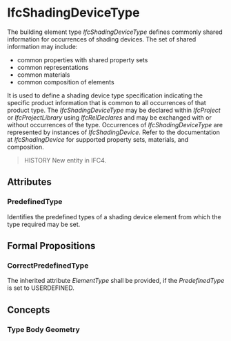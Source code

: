 # IfcShadingDeviceType

The building element type _IfcShadingDeviceType_ defines commonly shared information for occurrences of shading devices. The set of shared information may include:

* common properties with shared property sets
* common representations
* common materials
* common composition of elements

<!-- end of short definition -->

It is used to define a shading device type specification indicating the specific product information that is common to all occurrences of that product type. The _IfcShadingDeviceType_ may be declared within _IfcProject_ or _IfcProjectLibrary_ using _IfcRelDeclares_ and may be exchanged with or without occurrences of the type. Occurrences of _IfcShadingDeviceType_ are represented by instances of _IfcShadingDevice_. Refer to the documentation at _IfcShadingDevice_ for supported property sets, materials, and composition.

> HISTORY New entity in IFC4.

## Attributes

### PredefinedType
Identifies the predefined types of a shading device element from which the type required may be set.

## Formal Propositions

### CorrectPredefinedType
The inherited attribute _ElementType_ shall be provided, if the _PredefinedType_ is set to USERDEFINED.

## Concepts

### Type Body Geometry



